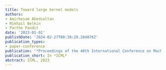 ```yaml
---
title: Toward large kernel models
authors:
- Amirhesam Abedsoltan
- Mikhail Belkin
- Parthe Pandit
date: '2023-01-01'
publishDate: '2024-02-27T00:38:29.204876Z'
publication_types:
- paper-conference
publication: '*Proceedings of the 40th International Conference on Machine Learning*'
publication_short: In *ICML*
abstract: ICML, 2023
---
```

